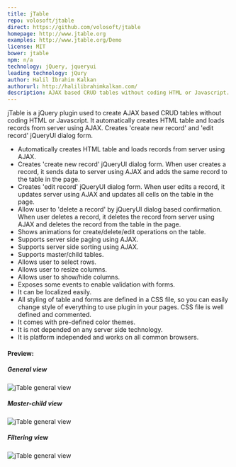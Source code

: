```yaml
---
title: jTable
repo: volosoft/jtable
direct: https://github.com/volosoft/jtable
homepage: http://www.jtable.org
examples: http://www.jtable.org/Demo
license: MIT
bower: jtable
npm: n/a
technology: jQuery, jqueryui
leading technology: jQury
author: Halil İbrahim Kalkan
authorurl: http://halilibrahimkalkan.com/
description: AJAX based CRUD tables without coding HTML or Javascript.
---
```


jTable is a jQuery plugin used to create AJAX based CRUD tables without coding HTML or Javascript. It automatically
creates HTML table and loads records from server using AJAX. Creates 'create new record' and 'edit record' jQueryUI dialog form.

* Automatically creates HTML table and loads records from server using AJAX.
* Creates 'create new record' jQueryUI dialog form. When user creates a record, it sends data to server using AJAX and adds the same record to the table in the page.
* Creates 'edit record' jQueryUI dialog form. When user edits a record, it updates server using AJAX and updates all cells on the table in the page.
* Allow user to 'delete a record' by jQueryUI dialog based confirmation. When user deletes a record, it deletes the record from server using AJAX and deletes the record from the table in the page.
* Shows animations for create/delete/edit operations on the table.
* Supports server side paging using AJAX.
* Supports server side sorting using AJAX.
* Supports master/child tables.
* Allows user to select rows.
* Allows user to resize columns.
* Allows user to show/hide columns.
* Exposes some events to enable validation with forms.
* It can be localized easily.
* All styling of table and forms are defined in a CSS file, so you can easily change style of everything to use plugin in your pages. CSS file is well defined and commented.
* It comes with pre-defined color themes.
* It is not depended on any server side technology.
* It is platform independed and works on all common browsers.


#### Preview:

##### General view
![jTable general view](/images/libraries/jtable/jtable-general-view-example.jpg "jTable general view")

##### Master-child view
![jTable general view](/images/libraries/jtable/jtable-general-view-master-child.png "jTable master-child view")

##### Filtering view
![jTable general view](/images/libraries/jtable/jtable-general-filtering.png "jTable filtering view")
